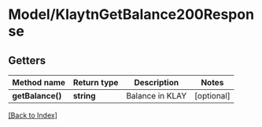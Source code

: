 # Model/KlaytnGetBalance200Response

## Getters

Method name | Return type | Description | Notes
------------ | ------------- | ------------- | -------------
**getBalance()** | **string** | Balance in KLAY | [optional]

[[Back to Index]](../index.md)
